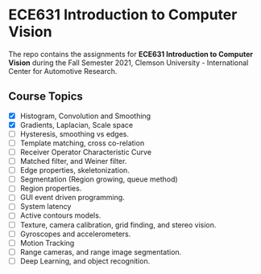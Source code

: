 # ECE631 Introduction to Computer Vision

The repo contains the assignments for **ECE631 Introduction to Computer Vision** during the Fall Semester 2021, Clemson University - International Center for Automotive Research.

## Course Topics
- [x] Histogram, Convolution and Smoothing
- [x] Gradients, Laplacian, Scale space
- [ ] Hysteresis, smoothing vs edges.
- [ ] Template matching, cross co-relation
- [ ] Receiver Operator Characteristic Curve
- [ ] Matched filter, and Weiner filter.
- [ ] Edge properties, skeletonization.
- [ ] Segmentation (Region growing, queue method)
- [ ] Region properties.
- [ ] GUI event driven programming.
- [ ] System latency
- [ ] Active contours models.
- [ ] Texture, camera calibration, grid finding, and stereo vision.
- [ ] Gyroscopes and accelerometers.
- [ ] Motion Tracking
- [ ] Range cameras, and range image segmentation.
- [ ] Deep Learning, and object recognition.
